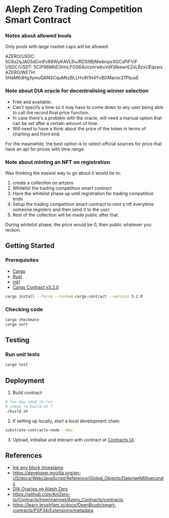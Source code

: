 # Aleph Zero Trading Competition Smart Contract

### Notes about allowed bools

Only pools with large market caps will be allowed.

AZERO/USDC: 5C6s2qJAG5dCmPvR9WyKAVL6vJRDS9BjMwbrqwXGCsPiFViF
USDC/USDT: 5CiP96MhEGHnLFGS64uVznrwbuVdFj6kewrEZoLRzxUEqxws
AZERO/WETH: 5HaM6dHg3ymuQ6NSCquMkzBLLHv9t1H4YvBDMarox37PbusE

### Note about DIA oracle for decentralising winner selection

- Free and available.
- Can't specify a time so it may have to come down to any user being able to call the record final price function.
- In case there's a problem with the oracle, will need a manual option that can be set after a certain amount of time.
- Will need to have a think about the price of the token in terms of charting and front end.

For the meanwhile, the best option is to select official sources for price that have an api for prices with time range.

### Note about minting an NFT on registration

Was thinking the easiest way to go about it would be to:
1. create a collection on artzero
2. Whitelist the trading competition smart contract
3. Have the whitelist phase up until registration for trading competition ends
4. Setup the trading competition smart contract to mint a nft everytime someone registers and then send it to the user.
5. Rest of the collection will be made public after that.

During whitelist phase, the price would be 0, then public whatever you reckon.

## Getting Started

### Prerequisites

* [Cargo](https://doc.rust-lang.org/cargo/)
* [Rust](https://www.rust-lang.org/)
* [ink!](https://use.ink/)
* [Cargo Contract v3.2.0](https://github.com/paritytech/cargo-contract)
```zsh
cargo install --force --locked cargo-contract --version 3.2.0
```

### Checking code

```zsh
cargo checkmate
cargo sort
```

## Testing

### Run unit tests

```sh
cargo test
```

## Deployment

1. Build contract:
```sh
# You may need to run
# chmod +x build.sh f
./build.sh
```
2. If setting up locally, start a local development chain.
```sh
substrate-contracts-node --dev
```
3. Upload, initialise and interact with contract at [Contracts UI](https://contracts-ui.substrate.io/).

## References

- [Ink env block timestamp](https://docs.rs/ink_env/4.0.0/ink_env/fn.block_timestamp.html)
- https://developer.mozilla.org/en-US/docs/Web/JavaScript/Reference/Global_Objects/Date/getMilliseconds
- [DIA Oracles on Aleph Zero](https://github.com/diadata-org/dia-oracle-anchor)
- https://github.com/ArtZero-io/Contracts/tree/mainnet/Azero_Contracts/contracts
- https://learn.brushfam.io/docs/OpenBrush/smart-contracts/PSP34/Extensions/metadata
